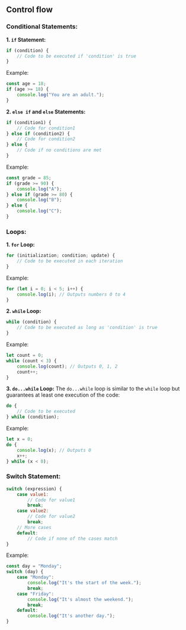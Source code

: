## Control flow
### Conditional Statements:

**1. `if` Statement:**
```javascript
if (condition) {
    // Code to be executed if 'condition' is true
}
```

Example:
```javascript
const age = 18;
if (age >= 18) {
    console.log("You are an adult.");
}
```

**2. `else if` and `else` Statements:**
```javascript
if (condition1) {
    // Code for condition1
} else if (condition2) {
    // Code for condition2
} else {
    // Code if no conditions are met
}
```

Example:
```javascript
const grade = 85;
if (grade >= 90) {
    console.log("A");
} else if (grade >= 80) {
    console.log("B");
} else {
    console.log("C");
}
```

### Loops:

**1. `for` Loop:**
```javascript
for (initialization; condition; update) {
    // Code to be executed in each iteration
}
```

Example:
```javascript
for (let i = 0; i < 5; i++) {
    console.log(i); // Outputs numbers 0 to 4
}
```

**2. `while` Loop:**
```javascript
while (condition) {
    // Code to be executed as long as 'condition' is true
}
```

Example:
```javascript
let count = 0;
while (count < 3) {
    console.log(count); // Outputs 0, 1, 2
    count++;
}
```

**3. `do...while` Loop:**
The `do...while` loop is similar to the `while` loop but guarantees at least one execution of the code:

```javascript
do {
    // Code to be executed
} while (condition);
```

Example:

```javascript
let x = 0;
do {
    console.log(x); // Outputs 0
    x++;
} while (x < 0);
```

### Switch Statement:
```javascript
switch (expression) {
    case value1:
        // Code for value1
        break;
    case value2:
        // Code for value2
        break;
    // More cases
    default:
        // Code if none of the cases match
}
```

Example:
```javascript
const day = "Monday";
switch (day) {
    case "Monday":
        console.log("It's the start of the week.");
        break;
    case "Friday":
        console.log("It's almost the weekend.");
        break;
    default:
        console.log("It's another day.");
}
```
